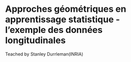 # Approches géométriques en apprentissage statistique - l’exemple des données longitudinales

Teached by Stanley Durrleman(INRIA)
